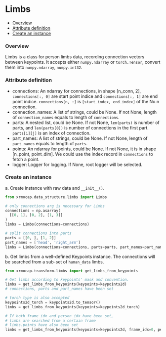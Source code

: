 # Limbs

- [Overview](#overview)
- [Attribute definition](#attribute-definition)
- [Create an instance](#create-an-instance)

### Overview

Limbs is a class for person limbs data, recording connection vectors between keypoints. It accepts either `numpy.ndarray` or `torch.Tensor`, convert them into `numpy.ndarray`, `numpy.int32`.

### Attribute definition

- connections: An ndarray for connections, in shape [n_conn, 2], `connections[:, 0]` are start point indice and `connections[:, 1]` are end point indice.  `connections[n, :]`  is `[start_index, end_index]` of the No.n connection.
- connection_names: A list of strings, could be None. If not None, length of `connection_names` equals to length of `connections`.
- parts: A nested list, could be None. If not None, `len(parts)` is number of parts, and `len(parts[0])` is number of connections in the first part.  `parts[i][j]` is an index of connection.
- part_names: A list of strings, could be None. If not None, length of `part_names` equals to length of `parts`.
- points:  An ndarray for points, could be None. If not None, it is in shape [n_point, point_dim]. We could use the index record in `connections` to fetch a point.
- logger: Logger for logging. If None, root logger will be selected.

### Create an instance

a. Create instance with raw data and `__init__()`.

```python
from xrmocap.data_structure.limbs import Limbs

# only connections arg is necessary for Limbs
connections = np.asarray(
  [[0, 1], [0, 2], [1, 3]]
)
limbs = Limbs(connections=connections)

# split connections into parts
parts = [[0, ], [1, 2]]
part_names = ['head', 'right_arm']
limbs = Limbs(connections=connections, parts=parts, part_names=part_names)
```

b. Get limbs from a well-defined Keypoints instance. The connections will be searched from a sub-set of `human_data` limbs.

```python
from xrmocap.transform.limbs import get_limbs_from_keypoints

# Get limbs according to keypoints' mask and convention.
limbs = get_limbs_from_keypoints(keypoints=keypoints2d)
# connections, parts and part_names have been set

# torch type is also accepted
keypoints2d_torch = keypoints2d.to_tensor()
limbs = get_limbs_from_keypoints(keypoints=keypoints2d_torch)

# If both frame_idx and person_idx have been set,
# limbs are searched from a certain frame
# limbs.points have also been set
limbs = get_limbs_from_keypoints(keypoints=keypoints2d, frame_idx=0, person_idx=0)
```
